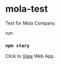 # mola-test

Test for Mola Company.

run:

### `npm stary`

Click to [View](https://mola-test.vercel.app/) Web App.
